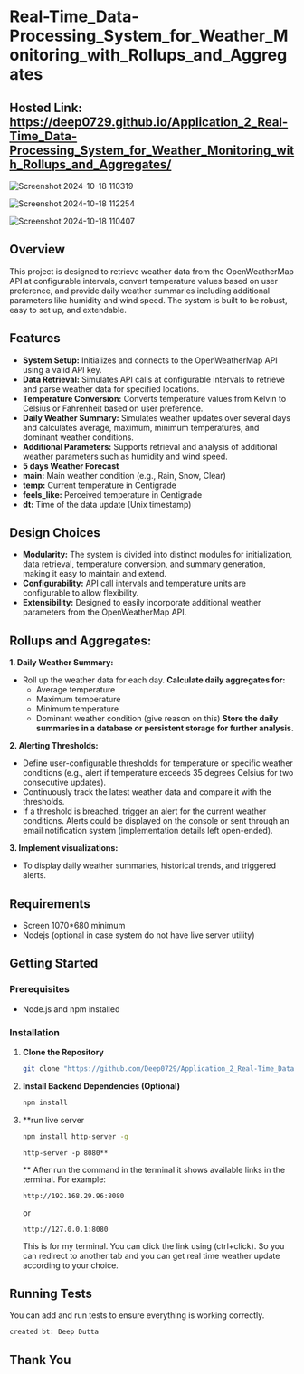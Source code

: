 # Real-Time_Data-Processing_System_for_Weather_Monitoring_with_Rollups_and_Aggregates

## Hosted Link: https://deep0729.github.io/Application_2_Real-Time_Data-Processing_System_for_Weather_Monitoring_with_Rollups_and_Aggregates/

 ![Screenshot 2024-10-18 110319](https://github.com/user-attachments/assets/191a6e72-9b30-4063-80b9-9d319615330d)

 ![Screenshot 2024-10-18 112254](https://github.com/user-attachments/assets/243c98a3-6417-4b6d-b311-ae1847165605)

 ![Screenshot 2024-10-18 110407](https://github.com/user-attachments/assets/87098369-c9e7-4542-8f70-1ba1aada4a15)


## Overview

This project is designed to retrieve weather data from the OpenWeatherMap API at configurable intervals, convert temperature values based on user preference, and provide daily weather summaries including additional parameters like humidity and wind speed. The system is built to be robust, easy to set up, and extendable.

## Features

- **System Setup:** Initializes and connects to the OpenWeatherMap API using a valid API key.
- **Data Retrieval:** Simulates API calls at configurable intervals to retrieve and parse weather data for specified locations.
- **Temperature Conversion:** Converts temperature values from Kelvin to Celsius or Fahrenheit based on user preference.
- **Daily Weather Summary:** Simulates weather updates over several days and calculates average, maximum, minimum temperatures, and dominant weather conditions.
- **Additional Parameters:** Supports retrieval and analysis of additional weather parameters such as humidity and wind speed.
- **5 days Weather Forecast**
- **main:** Main weather condition (e.g., Rain, Snow, Clear)
- **temp:** Current temperature in Centigrade
- **feels_like:** Perceived temperature in Centigrade
- **dt:** Time of the data update (Unix timestamp)

## Design Choices

- **Modularity:** The system is divided into distinct modules for initialization, data retrieval, temperature conversion, and summary generation, making it easy to maintain and extend.
- **Configurability:** API call intervals and temperature units are configurable to allow flexibility.
- **Extensibility:** Designed to easily incorporate additional weather parameters from the OpenWeatherMap API.

## Rollups and Aggregates:

**1. Daily Weather Summary:**
 -  Roll up the weather data for each day.
**Calculate daily aggregates for:**
    - Average temperature
    - Maximum temperature
    - Minimum temperature
    - Dominant weather condition (give reason on this)
**Store the daily summaries in a database or persistent storage for further analysis.**

**2. Alerting Thresholds:**
  - Define user-configurable thresholds for temperature or specific weather
    conditions (e.g., alert if temperature exceeds 35 degrees Celsius for two
    consecutive updates).
  - Continuously track the latest weather data and compare it with the thresholds.
  - If a threshold is breached, trigger an alert for the current weather conditions.
    Alerts could be displayed on the console or sent through an email notification
    system (implementation details left open-ended).

**3. Implement visualizations:**
  - To display daily weather summaries, historical trends, and triggered alerts.

## Requirements
- Screen 1070*680 minimum
- Nodejs (optional in case system do not have live server utility)

## Getting Started

### Prerequisites

- Node.js and npm installed

### Installation

1. **Clone the Repository**
   ```bash
   git clone "https://github.com/Deep0729/Application_2_Real-Time_Data-Processing_System_for_Weather_Monitoring_with_Rollups_and_Aggregates.git"
   ```

2. **Install Backend Dependencies (Optional)**

   ```bash
   npm install
   
   ```
   
3. **run live server

   ```bash
   npm install http-server -g
   ```
   
   ```
   http-server -p 8080**
   ```
   
   ** After run the command in the terminal it shows available links in the terminal. For example:
    ```
    http://192.168.29.96:8080
    ```
    or
   ```
   http://127.0.0.1:8080
   ```
   This is for my terminal.
   You can click the link using (ctrl+click). So you can redirect to another tab and you can get real time weather update according to your choice.

## Running Tests

You can add and run tests to ensure everything is working correctly.
```
created bt: Deep Dutta
```

## Thank You
